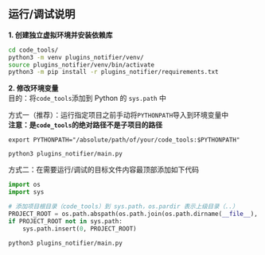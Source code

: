## 运行/调试说明
**1. 创建独立虚拟环境并安装依赖库**
```bash
cd code_tools/
python3 -m venv plugins_notifier/venv/
source plugins_notifier/venv/bin/activate
python3 -m pip install -r plugins_notifier/requirements.txt
```

**2. 修改环境变量**  
目的：将`code_tools`添加到 Python 的 `sys.path` 中

方式一（推荐）：运行指定项目之前手动将`PYTHONPATH`导入到环境变量中  
**注意：是`code_tools`的绝对路径不是子项目的路径**
```
export PYTHONPATH="/absolute/path/of/your/code_tools:$PYTHONPATH"
```
```
python3 plugins_notifier/main.py
```

方式二：在需要运行/调试的目标文件内容最顶部添加如下代码
```python
import os
import sys

# 添加项目根目录（code_tools）到 sys.path，os.pardir 表示上级目录（..）
PROJECT_ROOT = os.path.abspath(os.path.join(os.path.dirname(__file__), os.pardir))
if PROJECT_ROOT not in sys.path:
    sys.path.insert(0, PROJECT_ROOT)
```
```
python3 plugins_notifier/main.py
```
